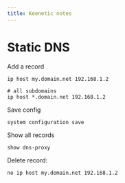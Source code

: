 ```yaml
---
title: Keenetic notes
---
```


# Static DNS

Add a record

```shell
ip host my.domain.net 192.168.1.2

# all subdomains
ip host *.domain.net 192.168.1.2
```

Save config

```shell
system configuration save
```

Show all records

```shell
show dns-proxy
```

Delete record:

```shell
no ip host my.domain.net 192.168.1.2
```
